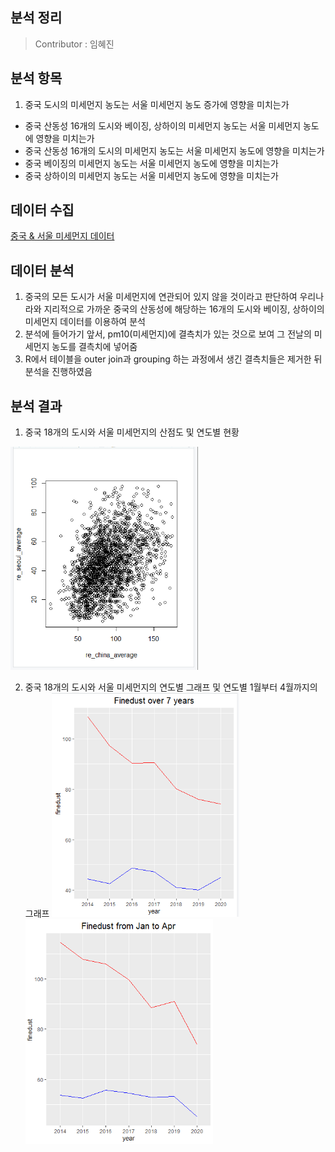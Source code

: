 분석 정리
------------------
> Contributor : 임혜진

분석 항목
-------------------
1. 중국 도시의 미세먼지 농도는 서울 미세먼지 농도 증가에 영향을 미치는가
  * 중국 산동성 16개의 도시와 베이징, 상하이의 미세먼지 농도는 서울 미세먼지 농도에 영향을 미치는가
  * 중국 산동성 16개의 도시의 미세먼지 농도는 서울 미세먼지 농도에 영향을 미치는가
  * 중국 베이징의 미세먼지 농도는 서울 미세먼지 농도에 영향을 미치는가
  * 중국 상하이의 미세먼지 농도는 서울 미세먼지 농도에 영향을 미치는가

데이터 수집
--------------------
[중국 & 서울 미세먼지 데이터](https://aqicn.org/data-platform/register/kr/)

데이터 분석
--------------------
1. 중국의 모든 도시가 서울 미세먼지에 연관되어 있지 않을 것이라고 판단하여 우리나라와 지리적으로 가까운 중국의 산동성에 해당하는 16개의 도시와 베이징, 상하이의 미세먼지 데이터를 이용하여 분석
2. 분석에 들어가기 앞서, pm10(미세먼지)에 결측치가 있는 것으로 보여 그 전날의 미세먼지 농도를 결측치에 넣어줌
3. R에서 테이블을 outer join과 grouping 하는 과정에서 생긴 결측치들은 제거한 뒤 분석을 진행하였음

분석 결과
---------------------
1. 중국 18개의 도시와 서울 미세먼지의 산점도 및 연도별 현황

<img src="./screenshot/correlation graph between china and korea.png" width="300"> 

2. 중국 18개의 도시와 서울 미세먼지의 연도별 그래프 및 연도별 1월부터 4월까지의 그래프
<img src="./screenshot/graph over 7 years.PNG" width="300"> <img src="./screenshot/graph from jan to apr.PNG" width="300" height = "360">

